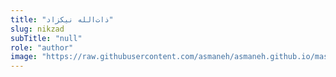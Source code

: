 ```yaml
--- 
title: "ذات‌الله نیکزاد" 
slug: nikzad 
subTitle: "null" 
role: "author" 
image: "https://raw.githubusercontent.com/asmaneh/asmaneh.github.io/master/assets/img/authors/nikzad.jfif" 
--- 
```

